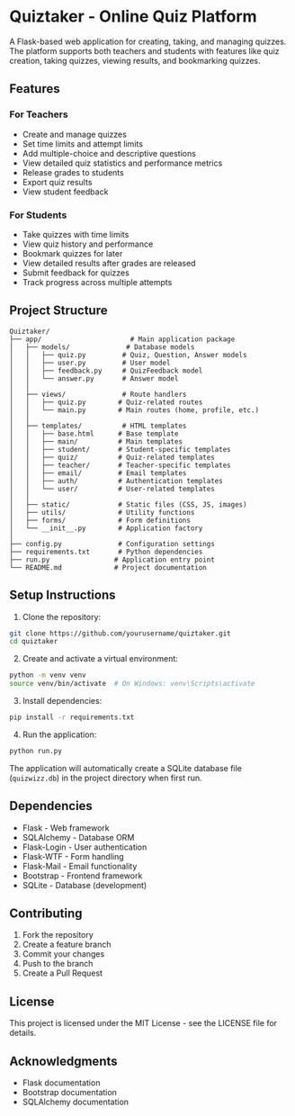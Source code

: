 # Quiztaker - Online Quiz Platform

A Flask-based web application for creating, taking, and managing quizzes. The platform supports both teachers and students with features like quiz creation, taking quizzes, viewing results, and bookmarking quizzes.

## Features

### For Teachers
- Create and manage quizzes
- Set time limits and attempt limits
- Add multiple-choice and descriptive questions
- View detailed quiz statistics and performance metrics
- Release grades to students
- Export quiz results
- View student feedback

### For Students
- Take quizzes with time limits
- View quiz history and performance
- Bookmark quizzes for later
- View detailed results after grades are released
- Submit feedback for quizzes
- Track progress across multiple attempts

## Project Structure

```
Quiztaker/
├── app/                      # Main application package
│   ├── models/              # Database models
│   │   ├── quiz.py         # Quiz, Question, Answer models
│   │   ├── user.py         # User model
│   │   ├── feedback.py     # QuizFeedback model
│   │   └── answer.py       # Answer model
│   │
│   ├── views/              # Route handlers
│   │   ├── quiz.py        # Quiz-related routes
│   │   └── main.py        # Main routes (home, profile, etc.)
│   │
│   ├── templates/          # HTML templates
│   │   ├── base.html      # Base template
│   │   ├── main/          # Main templates
│   │   ├── student/       # Student-specific templates
│   │   ├── quiz/          # Quiz-related templates
│   │   ├── teacher/       # Teacher-specific templates
│   │   ├── email/         # Email templates
│   │   ├── auth/          # Authentication templates
│   │   └── user/          # User-related templates
│   │
│   ├── static/            # Static files (CSS, JS, images)
│   ├── utils/             # Utility functions
│   ├── forms/             # Form definitions
│   └── __init__.py        # Application factory
│
├── config.py              # Configuration settings
├── requirements.txt       # Python dependencies
├── run.py                # Application entry point
└── README.md             # Project documentation
```

## Setup Instructions

1. Clone the repository:
```bash
git clone https://github.com/yourusername/quiztaker.git
cd quiztaker
```

2. Create and activate a virtual environment:
```bash
python -m venv venv
source venv/bin/activate  # On Windows: venv\Scripts\activate
```

3. Install dependencies:
```bash
pip install -r requirements.txt
```

4. Run the application:
```bash
python run.py
```

The application will automatically create a SQLite database file (`quizwizz.db`) in the project directory when first run.

## Dependencies

- Flask - Web framework
- SQLAlchemy - Database ORM
- Flask-Login - User authentication
- Flask-WTF - Form handling
- Flask-Mail - Email functionality
- Bootstrap - Frontend framework
- SQLite - Database (development)

## Contributing

1. Fork the repository
2. Create a feature branch
3. Commit your changes
4. Push to the branch
5. Create a Pull Request

## License

This project is licensed under the MIT License - see the LICENSE file for details.

## Acknowledgments

- Flask documentation
- Bootstrap documentation
- SQLAlchemy documentation 